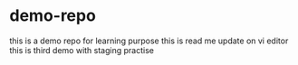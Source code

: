 # demo-repo
this is a demo repo for learning purpose
this is read me update on vi editor
this is third demo with staging practise

